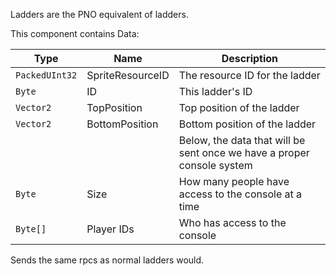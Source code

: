 Ladders are the PNO equivalent of ladders.

This component contains Data:

|Type|Name|Description|
|-|-|-|
|`PackedUInt32`|SpriteResourceID|The resource ID for the ladder|
|`Byte`|ID|This ladder's ID|
|`Vector2`|TopPosition|Top position of the ladder|
|`Vector2`|BottomPosition|Bottom position of the ladder|
| | | Below, the data that will be sent once we have a proper console system |
|`Byte`|Size|How many people have access to the console at a time|
|`Byte[]`|Player IDs|Who has access to the console|

Sends the same rpcs as normal ladders would.